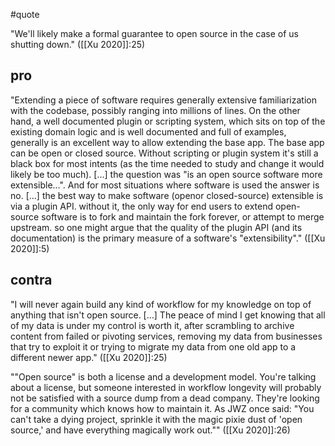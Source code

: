#quote 

"We'll likely make a formal guarantee to open source in the case of us shutting down." ([[Xu 2020]]:25)

## pro

"Extending a piece of software requires generally extensive familiarization with the codebase, possibly ranging into millions of lines. On the other hand, a well documented plugin or scripting system, which sits on top of the existing domain logic and is well documented and full of examples, generally is an excellent way to allow extending the base app. The base app can be open or closed source. Without scripting or plugin system it's still a black box for most intents (as the time needed to study and change it would likely be too much). […] the question was "is an open source software more extensible...". And for most situations where software is used the answer is no. […] the best way to make software (openor closed-source) extensible is via a plugin API. without it, the only way for end users to extend open-source software is to fork and maintain the fork forever, or attempt to merge upstream. so one might argue that the quality of the plugin API (and its documentation) is the primary measure of a software's "extensibility"." ([[Xu 2020]]:5)

## contra

"I will never again build any kind of workflow for my knowledge on top of anything that isn't open source. […] The peace of mind I get knowing that all of my data is under my control is worth it, after scrambling to archive content from failed or pivoting services, removing my data from businesses that try to exploit it or trying to migrate my data from one old app to a different newer app." ([[Xu 2020]]:25)

""Open source" is both a license and a development model. You're talking about a license, but someone interested in workflow longevity will probably not be satisfied with a source dump from a dead company. They're looking for a community which knows how to maintain it. As JWZ once said: "You can't take a dying project, sprinkle it with the magic pixie dust of 'open source,' and have everything magically work out."" ([[Xu 2020]]:26)